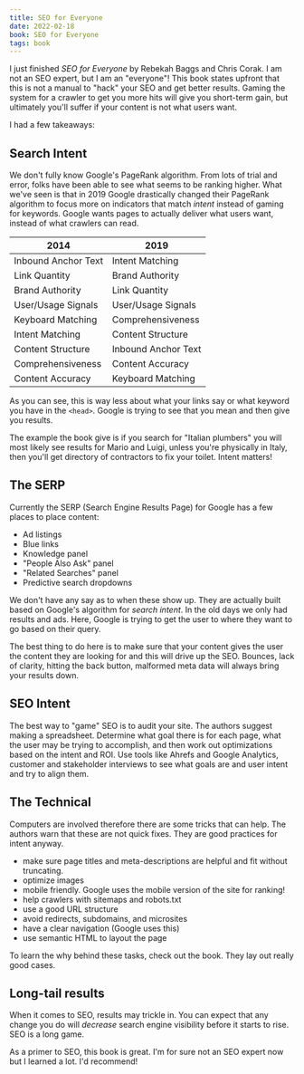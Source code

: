 ```yaml
---
title: SEO for Everyone
date: 2022-02-18
book: SEO for Everyone
tags: book
---
```


I just finished _SEO for Everyone_ by Rebekah Baggs and Chris Corak. I am not an SEO expert, but I am an "everyone"! This book states upfront that this is not a manual to "hack" your SEO and get better results. Gaming the system for a crawler to get you more hits will give you short-term gain, but ultimately you'll suffer if your content is not what users want.

I had a few takeaways:

## Search Intent

We don't fully know Google's PageRank algorithm. From lots of trial and error, folks have been able to see what seems to be ranking higher. What we've seen is that in 2019 Google drastically changed their PageRank algorithm to focus more on indicators that match _intent_ instead of gaming for keywords. Google wants pages to actually deliver what users want, instead of what crawlers can read.

| 2014 | 2019 |
| --- | --- |
| Inbound Anchor Text | Intent Matching |
| Link Quantity | Brand Authority |
| Brand Authority | Link Quantity |
| User/Usage Signals | User/Usage Signals |
| Keyboard Matching | Comprehensiveness |
| Intent Matching |Content Structure |
| Content Structure | Inbound Anchor Text |
| Comprehensiveness | Content Accuracy |
| Content Accuracy | Keyboard Matching |


As you can see, this is way less about what your links say or what keyword you have in the `<head>`. Google is trying to see that you mean and then give you results.

The example the book give is if you search for "Italian plumbers" you will most likely see results for Mario and Luigi, unless you're physically in Italy, then you'll get directory of contractors to fix your toilet. Intent matters!

## The SERP

Currently the SERP (Search Engine Results Page) for Google has a few places to place content:

- Ad listings
- Blue links
- Knowledge panel
- "People Also Ask" panel
- "Related Searches" panel
- Predictive search dropdowns

We don't have any say as to when these show up. They are actually built based on Google's algorithm for _search intent_. In the old days we only had results and ads. Here, Google is trying to get the user to where they want to go based on their query.

The best thing to do here is to make sure that your content gives the user the content they are looking for and this will drive up the SEO. Bounces, lack of clarity, hitting the back button, malformed meta data will always bring your results down.

## SEO Intent

The best way to "game" SEO is to audit your site. The authors suggest making a spreadsheet. Determine what goal there is for each page, what the user may be trying to accomplish, and then work out optimizations based on the intent and ROI. Use tools like Ahrefs and Google Analytics, customer and stakeholder interviews to see what goals are and user intent and try to align them.

## The Technical

Computers are involved therefore there are some tricks that can help. The authors warn that these are not quick fixes. They are good practices for intent anyway.

- make sure page titles and meta-descriptions are helpful and fit without truncating.
- optimize images
- mobile friendly. Google uses the mobile version of the site for ranking!
- help crawlers with sitemaps and robots.txt
- use a good URL structure
- avoid redirects, subdomains, and microsites
- have a clear navigation (Google uses this)
- use semantic HTML to layout the page

To learn the why behind these tasks, check out the book. They lay out really good cases.

## Long-tail results

When it comes to SEO, results may trickle in. You can expect that any change you do will _decrease_ search engine visibility before it starts to rise. SEO is a long game.

As a primer to SEO, this book is great. I'm for sure not an SEO expert now but I learned a lot. I'd recommend!
